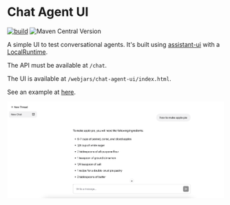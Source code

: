 # Chat Agent UI

[![build](https://github.com/JavaAIDev/chat-agent-ui/actions/workflows/build.yml/badge.svg)](https://github.com/LLMAgentBuilder/chat-agent-ui/actions/workflows/build.yml)
![Maven Central Version](https://img.shields.io/maven-central/v/com.javaaidev.chatagentui/chat-agent-ui-parent)

A simple UI to test conversational agents. It's built
using [assistant-ui](https://www.assistant-ui.com/) with
a [LocalRuntime](https://www.assistant-ui.com/docs/runtimes/custom/local).

The API must be available at `/chat`.

The UI is available at `/webjars/chat-agent-ui/index.html`.

See an example at [here](https://github.com/JavaAIDev/simple-ai-agent).

![Chat agent UI](./chat-agent-ui.png)